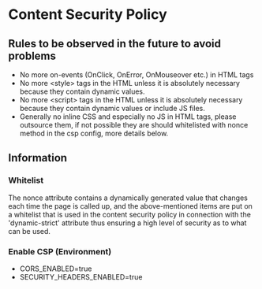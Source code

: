 # Content Security Policy

## Rules to be observed in the future to avoid problems

- No more on-events (OnClick, OnError, OnMouseover etc.) in HTML tags
- No more \<style> tags in the HTML unless it is absolutely necessary because they contain dynamic values.
- No more \<script> tags in the HTML unless it is absolutely necessary because they contain dynamic values ​​or include JS files.
- Generally no inline CSS and especially no JS in HTML tags, please outsource them, if not possible they are should whitelisted with nonce method in the csp config, more details below.

## Information

### Whitelist

The nonce attribute contains a dynamically generated value that changes each time the page is called up, and the above-mentioned items are put on a whitelist that is used in the content security policy in connection with the 'dynamic-strict' attribute thus ensuring a high level of security as to what can be used.

### Enable CSP (Environment)

- CORS_ENABLED=true
- SECURITY_HEADERS_ENABLED=true
